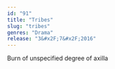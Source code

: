 ```yaml
---
id: "91"
title: "Tribes"
slug: "tribes"
genres: "Drama"
release: "3&#x2F;7&#x2F;2016"
---
```


Burn of unspecified degree of axilla

